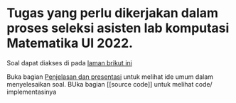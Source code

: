 # Tugas yang perlu dikerjakan dalam proses seleksi asisten lab komputasi Matematika UI 2022.

Soal dapat diakses di pada [laman brikut ini](https://drive.google.com/file/d/1aRgRU9hv2Pi3tWpQK1kjZWfjgp6cf7GF/view)

Buka bagian [Penjelasan dan presentasi](/Penjelasan%20dan%20Presentasi) untuk melihat ide umum dalam menyelesaikan soal.
BUka bagian [[source code]] untuk melihat code/ implementasinya
